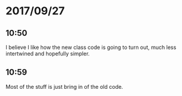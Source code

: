 # 2017/09/27

## 10:50

I believe I like how the new class code is going to turn out, much less
intertwined and hopefully simpler.

## 10:59

Most of the stuff is just bring in of the old code.
